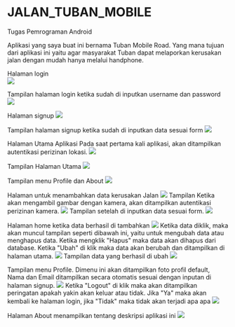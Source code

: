 # JALAN_TUBAN_MOBILE
 Tugas Pemrograman Android

Aplikasi yang saya buat ini bernama Tuban Mobile Road. Yang mana tujuan dari aplikasi ini yaitu agar masyarakat Tuban dapat melaporkan
kerusakan jalan dengan mudah hanya melalui handphone.

Halaman login
<br>
<img src="https://github.com/MAbdulAziz0122/Tuban_Mobile_Road_Final/blob/master/login.png" >


Tampilan halaman login ketika sudah di inputkan username dan password
<img src="https://github.com/MAbdulAziz0122/Tuban_Mobile_Road_Final/blob/master/login2.png" >


Halaman signup
<img src="https://github.com/MAbdulAziz0122/Tuban_Mobile_Road_Final/blob/master/signup.png" >


Tampilan halaman signup ketika sudah di inputkan data sesuai form
<img src="https://github.com/MAbdulAziz0122/Tuban_Mobile_Road_Final/blob/master/signup2.png" >


Halaman Utama Aplikasi
Pada saat pertama kali aplikasi, akan ditampilkan autentikasi perizinan lokasi.
<img src="https://github.com/MAbdulAziz0122/Tuban_Mobile_Road_Final/blob/master/location_permission.png" >


Tampilan Halaman Utama
<img src="https://github.com/MAbdulAziz0122/Tuban_Mobile_Road_Final/blob/master/home.png" >


Tampilan menu Profile dan About
<img src="https://github.com/MAbdulAziz0122/Tuban_Mobile_Road_Final/blob/master/home2.png" >


Halaman untuk menambahkan data kerusakan Jalan
<img src="https://github.com/MAbdulAziz0122/Tuban_Mobile_Road_Final/blob/master/add.png" >
Tampilan Ketika akan mengambil gambar dengan kamera, akan ditampilkan autentikasi perizinan kamera.
<img src="https://github.com/MAbdulAziz0122/Tuban_Mobile_Road_Final/blob/master/camera_permission.png" >
Tampilan setelah di inputkan data sesuai form.
<img src="https://github.com/MAbdulAziz0122/Tuban_Mobile_Road_Final/blob/master/add2.png" >

Halaman home ketika data berhasil di tambahkan
<img src="https://github.com/MAbdulAziz0122/Tuban_Mobile_Road_Final/blob/master/home3.png" >
Ketika data diklik, maka akan muncul tampilan seperti dibawah ini, yaitu untuk mengubah data atau menghapus data. Ketika mengklik "Hapus" maka data akan dihapus dari database. Ketika "Ubah" di klik maka data akan berubah dan ditampilkan di halaman utama.
<img src="https://github.com/MAbdulAziz0122/Tuban_Mobile_Road_Final/blob/master/add3.png" >
Tampilan data yang berhasil di ubah
<img src="https://github.com/MAbdulAziz0122/Tuban_Mobile_Road_Final/blob/master/home4.png" >

Tampilan menu Profile. Dimenu ini akan ditampilkan foto profil default, Nama dan Email ditampilkan secara otomatis sesuai dengan inputan di halaman signup.
<img src="https://github.com/MAbdulAziz0122/Tuban_Mobile_Road_Final/blob/master/profile.png" >
Ketika "Logout" di klik maka akan ditampilkan peringatan apakah yakin akan keluar atau tidak. Jika "Ya" maka akan kembali ke halaman login, jika "Tidak" maka tidak akan terjadi apa apa
<img src="https://github.com/MAbdulAziz0122/Tuban_Mobile_Road_Final/blob/master/profile_logout.png" >

Halaman About menampilkan tentang deskripsi aplikasi ini
<img src="https://github.com/MAbdulAziz0122/Tuban_Mobile_Road_Final/blob/master/about.png" >
